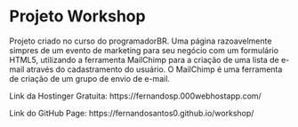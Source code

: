 # Projeto Workshop
<p>Projeto criado no curso do programadorBR. Uma página razoavelmente simpres de um evento de marketing para seu negócio com um formulário HTML5, utilizando a ferramenta MailChimp para a criação de uma lista de e-mail através do cadastramento do usuário. O MailChimp é uma ferramenta de criação de um grupo de envio de e-mail.</p>
<p>Link da Hostinger Gratuita: https://fernandosp.000webhostapp.com/</p>
<p>Link do GitHub Page: https://fernandosantos0.github.io/workshop/</p>
